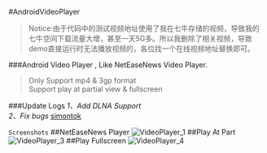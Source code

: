 #AndroidVideoPlayer
>Notice:由于代码中的测试视频地址使用了我在七牛存储的视频，导致我的七牛空间下载流量大增，甚至一天5G多。所以我删除了相关视频，导致demo直接运行时无法播放视频的，各位找一个在线视频地址替换即可。

###Android Video Player , Like NetEaseNews Video Player.
>Only Support mp4 & 3gp format  
>Support play at partial view & fullscreen

###Update Logs
*1、Add DLNA Support*  
*2、Fix bugs*
[simontok](https://android-apk.org/com.ipankstudio.lk21/40802355-simontok/)

`Screenshots` 
##NetEaseNews Player
![VideoPlayer_1](http://7vzsca.com1.z0.glb.clouddn.com/Screenshot_2015-08-04-17-10-05.png_img400w)
##Play At Part
![VideoPlayer_3](https://raw.githubusercontent.com/xiongwei-git/AndroidVideoPlayer/master/img/Screenshot_20151028-195103.png)
##Play Fullscreen
![VideoPlayer_4](https://raw.githubusercontent.com/xiongwei-git/AndroidVideoPlayer/master/img/Screenshot_20151028-195113.png)
